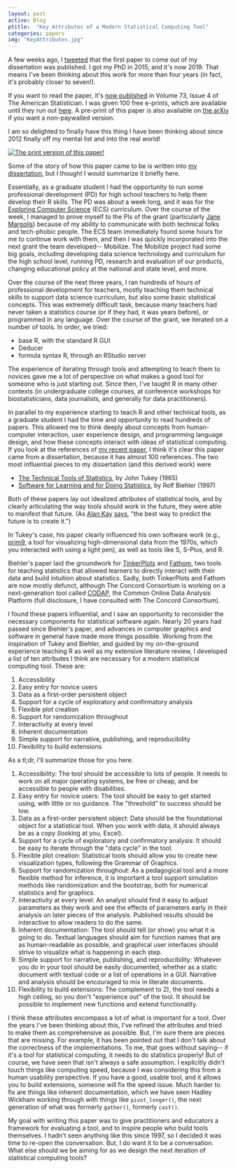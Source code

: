 ```yaml
---
layout: post
active: Blog
ptitle:  "Key Attributes of a Modern Statistical Computing Tool" 
categories: papers
img: "KeyAttributes.jpg"
---
```


A few weeks ago, I [tweeted](https://twitter.com/AmeliaMN/status/1191464296779255814?s=20) that the first paper to come out of my dissertation was published. I got my PhD in 2015, and it's now 2019. That means I've been thinking about this work for more than four years (in fact, it's probably closer to seven!). 

If you want to read the paper, it's [now published](https://www.tandfonline.com/doi/full/10.1080/00031305.2018.1482784) in Volume 73, Issue 4 of The American Statistician. I was given 100 free e-prints, which are available until they run out [here](https://www.tandfonline.com/eprint/WNRYZCHGUMCEUIEC9C9X/full?target=10.1080/00031305.2018.1482784). A pre-print of this paper is also available on [the arXiv](https://arxiv.org/abs/1610.00985) if you want a non-paywalled version.

<!--more-->

I am so delighted to finally have this thing I have been thinking about since 2012 finally off my mental list and into the real world!

<a class="thumb" href=""><img src="{{ site.baseurl }}/img/KeyAttributes.jpg" class="img-responsive" alt="The print version of this paper!"></a>

Some of the story of how this paper came to be is written into [my dissertation](https://escholarship.org/uc/item/1mm9303x), but I thought I would summarize it briefly here.

Essentially, as a graduate student I had the opportunity to run some professional development (PD) for high school teachers to help them develop their R skills. The PD was about a week long, and it was for the [Exploring Computer Science](http://www.exploringcs.org/) (ECS) curriculum. Over the course of the week, I managed to prove myself to the PIs of the grant (particularly [Jane Margolis](https://gseis.ucla.edu/directory/jane-margolis/)) because of my ability to communicate with both technical folks and tech-phobic people. The ECS team immediately found some hours for me to continue work with them, and then I was quickly incorporated into the next grant the team developed-- Mobilize. The Mobilize project had some big goals, including developing data science technology and curriculum for the high school level, running PD, research and evaluation of our products, changing educational policy at the national and state level, and more. 

Over the course of the next three years, I ran hundreds of hours of professional development for teachers, mostly teaching them technical skills to support data science curriculum, but also some basic statistical concepts. This was extremely difficult task, because many teachers had never taken a statistics course (or if they had, it was years before), or programmed in any language. Over the course of the grant, we iterated on a number of tools. In order, we tried:

- base R, with the standard R GUI
- Deducer
- formula syntax R, through an RStudio server

The experience of iterating through tools and attempting to teach them to novices gave me a lot of perspective on what makes a good tool for someone who is just starting out. Since then, I've taught R in many other contexts (in undergraduate college courses, at conference workshops for biostatisticians, data journalists, and generally for data practitioners). 

In parallel to my experience starting to teach R and other technical tools, as a graduate student I had the time and opportunity to read hundreds of papers. This allowed me to think deeply about concepts from human-computer interaction, user experience design, and programming language design, and how these concepts interact with ideas of statistical computing. If you look at the references of [my recent paper](https://www.tandfonline.com/doi/full/10.1080/00031305.2018.1482784), I think it's clear this paper came from a dissertation, because it has almost 100 references. The two most influential pieces to my dissertation (and this derived work) were

- [The Technical Tools of Statistics](https://amstat.tandfonline.com/doi/abs/10.1080/00031305.1965.10479711#.XdA6_pNKjBI), by John Tukey (1965)
- [Software for Learning and for Doing Statistics](https://iase-web.org/documents/intstatreview/97.Biehler.pdf), by Rolf Biehler (1997)

Both of these papers lay out idealized attributes of statistical tools, and by clearly articulating the way tools should work in the future, they were able to manifest that future. (As [Alan Kay](http://amturing.acm.org/award_winners/kay_3972189.cfm) [says](https://quoteinvestigator.com/2012/09/27/invent-the-future/), "the best way to predict the future is to create it.") 

In Tukey's case, his paper clearly influenced his own software work (e.g., [prim9](https://www.youtube.com/watch?v=B7XoW2qiFUA), a tool for visualizing high-dimensional data from the 1970s, which you interacted with using a light pen), as well as tools like S, S-Plus, and R. 

Biehler's paper laid the groundwork for [TinkerPlots](https://www.tinkerplots.com/) and [Fathom](https://fathom.concord.org/), two tools for teaching statistics that allowed learners to directly interact with their data and build intuition about statistics. Sadly, both TinkerPlots and Fathom are now mostly defunct, although The Concord Consortium is working on a next-generation tool called [CODAP](https://codap.concord.org/), the Common Online Data Analysis Platform (full disclosure, I have consulted with The Concord Consortium). 

I found these papers influential, and I saw an opportunity to reconsider the necessary components for statistical software again. Nearly 20 years had passed since Biehler's paper, and advances in computer graphics and software in general have made more things possible. Working from the inspiration of Tukey and Biehler, and guided by my on-the-ground experience teaching R as well as my extensive literature review, I developed a list of ten attributes I think are necessary for a modern statistical computing tool. These are:

1. Accessibility
2. Easy entry for novice users
3. Data as a first-order persistent object
4. Support for a cycle of exploratory and confirmatory analysis 
5. Flexible plot creation
6. Support for randomization throughout
7. Interactivity at every level
8. Inherent documentation
9. Simple support for narrative, publishing, and reproducibility 
10. Flexibility to build extensions

As a tl;dr, I'll summarize those for you here.

1. Accessibility: The tool should be accessible to lots of people. It needs to work on all major operating systems, be free or cheap, and be accessible to people with disabilities. 
2. Easy entry for novice users: The tool should be easy to get started using, with little or no guidance. The "threshold" to success should be low. 
3. Data as a first-order persistent object: Data should be the foundational object for a statistical tool. When you work with data, it should always be as a copy (looking at you, Excel). 
4. Support for a cycle of exploratory and confirmatory analysis: It should be easy to iterate through the "data cycle" in the tool.
5. Flexible plot creation: Statistical tools should allow you to create new visualization types, following the Grammar of Graphics.
6. Support for randomization throughout: As a pedagogical tool and a more flexible method for inference, it is important a tool support simulation methods like randomization and the bootstrap, both for numerical statistics and for graphics.
7. Interactivity at every level: An analyst should find it easy to adjust parameters as they work and see the effects of parameters early in their analysis on later pieces of the analysis. Published results should be interactive to allow readers to do the same. 
8. Inherent documentation: The tool should tell (or show) you what it is going to do. Textual languages should aim for function names that are as human-readable as possible, and graphical user interfaces should strive to visualize what is happening in each step. 
9. Simple support for narrative, publishing, and reproducibility: Whatever you do in your tool should be easily documented, whether as a static document with textual code or a list of operations in a GUI. Narrative and analysis should be encouraged to mix in literate documents. 
10. Flexibility to build extensions: The complement to 2), the tool needs a high ceiling, so you don't "experience out" of the tool. It should be possible to implement new functions and extend functionality. 

I think these attributes encompass a lot of what is important for a tool. Over the years I've been thinking about this, I've refined the attributes and tried to make them as comprehensive as possible. But, I'm sure there are pieces that are missing. For example, it has been pointed out that I don't talk about the correctness of the implementations. To me, that goes without saying-- if it's a tool for statistical computing, it needs to do statistics properly! But of course, we have seen that isn't always a safe assumption. I explicitly didn't touch things like computing speed, because I was considering this from a human usability perspective. If you have a good, usable tool, and it allows you to build extensions, someone will fix the speed issue. Much harder to fix are things like inherent documentation, which we have seen Hadley Wickham working through with things like `pivot_longer()`, the next generation of what was formerly  `gather()`, formerly `cast()`. 

My goal with writing this paper was to give practitioners and educators a framework for evaluating a tool, and to inspire people who build tools themselves. I hadn't seen anything like this since 1997, so I decided it was time to re-open the conversation. But, I do want it to be a conversation. What else should we be aiming for as we design the next iteration of statistical computing tools? 

